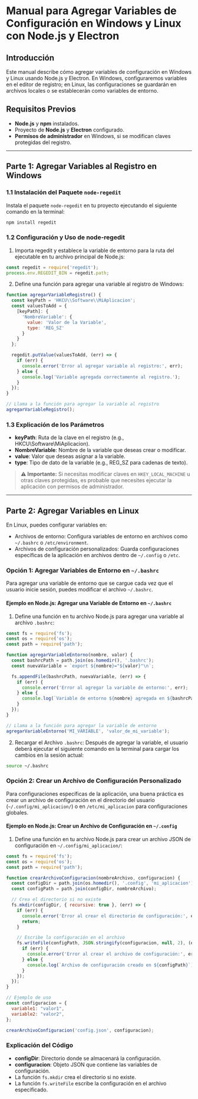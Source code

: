 # Manual para Agregar Variables de Configuración en Windows y Linux con Node.js y Electron

## Introducción
Este manual describe cómo agregar variables de configuración en Windows y Linux usando Node.js y Electron. En Windows, configuraremos variables en el editor de registro; en Linux, las configuraciones se guardarán en archivos locales o se establecerán como variables de entorno.

## Requisitos Previos
- **Node.js** y **npm** instalados.
- Proyecto de **Node.js** y **Electron** configurado.
- **Permisos de administrador** en Windows, si se modifican claves protegidas del registro.

---

## Parte 1: Agregar Variables al Registro en Windows

### 1.1 Instalación del Paquete `node-regedit`

Instala el paquete `node-regedit` en tu proyecto ejecutando el siguiente comando en la terminal:

```bash
npm install regedit
```

### 1.2 Configuración y Uso de node-regedit

1. Importa regedit y establece la variable de entorno para la ruta del ejecutable en tu archivo principal de Node.js:

```javascript
const regedit = require('regedit');
process.env.REGEDIT_BIN = regedit.path;
```

2. Define una función para agregar una variable al registro de Windows:

```javascript
function agregarVariableRegistro() {
  const keyPath = 'HKCU\\Software\\MiAplicacion';
  const valuesToAdd = {
    [keyPath]: {
      'NombreVariable': {
        value: 'Valor de la Variable',
        type: 'REG_SZ'
      }
    }
  };

  regedit.putValue(valuesToAdd, (err) => {
    if (err) {
      console.error('Error al agregar variable al registro:', err);
    } else {
      console.log('Variable agregada correctamente al registro.');
    }
  });
}

// Llama a la función para agregar la variable al registro
agregarVariableRegistro();
```

### 1.3 Explicación de los Parámetros

- **keyPath**: Ruta de la clave en el registro (e.g., HKCU\Software\MiAplicacion).
- **NombreVariable**: Nombre de la variable que deseas crear o modificar.
- **value**: Valor que deseas asignar a la variable.
- **type**: Tipo de dato de la variable (e.g., REG_SZ para cadenas de texto).

> **⚠️ Importante:** Si necesitas modificar claves en `HKEY_LOCAL_MACHINE` u otras claves protegidas, es probable que necesites ejecutar la aplicación con permisos de administrador.

---

## Parte 2: Agregar Variables en Linux

En Linux, puedes configurar variables en:

- Archivos de entorno: Configura variables de entorno en archivos como `~/.bashrc` o `/etc/environment`.
- Archivos de configuración personalizados: Guarda configuraciones específicas de la aplicación en archivos dentro de `~/.config` o `/etc`.

### Opción 1: Agregar Variables de Entorno en `~/.bashrc`

Para agregar una variable de entorno que se cargue cada vez que el usuario inicie sesión, puedes modificar el archivo `~/.bashrc`.

#### Ejemplo en Node.js: Agregar una Variable de Entorno en `~/.bashrc`

1. Define una función en tu archivo Node.js para agregar una variable al archivo `.bashrc`:

```javascript
const fs = require('fs');
const os = require('os');
const path = require('path');

function agregarVariableEntorno(nombre, valor) {
  const bashrcPath = path.join(os.homedir(), '.bashrc');
  const nuevaVariable = `export ${nombre}="${valor}"\n`;

  fs.appendFile(bashrcPath, nuevaVariable, (err) => {
    if (err) {
      console.error('Error al agregar la variable de entorno:', err);
    } else {
      console.log(`Variable de entorno ${nombre} agregada en ${bashrcPath}.`);
    }
  });
}

// Llama a la función para agregar la variable de entorno
agregarVariableEntorno('MI_VARIABLE', 'valor_de_mi_variable');
```

2. Recargar el Archivo `.bashrc`: Después de agregar la variable, el usuario deberá ejecutar el siguiente comando en la terminal para cargar los cambios en la sesión actual:

```bash
source ~/.bashrc
```

### Opción 2: Crear un Archivo de Configuración Personalizado

Para configuraciones específicas de la aplicación, una buena práctica es crear un archivo de configuración en el directorio del usuario (`~/.config/mi_aplicacion/`) o en `/etc/mi_aplicacion` para configuraciones globales.

#### Ejemplo en Node.js: Crear un Archivo de Configuración en `~/.config`

1. Define una función en tu archivo Node.js para crear un archivo JSON de configuración en `~/.config/mi_aplicacion/`:

```javascript
const fs = require('fs');
const os = require('os');
const path = require('path');

function crearArchivoConfiguracion(nombreArchivo, configuracion) {
  const configDir = path.join(os.homedir(), '.config', 'mi_aplicacion');
  const configPath = path.join(configDir, nombreArchivo);

  // Crea el directorio si no existe
  fs.mkdir(configDir, { recursive: true }, (err) => {
    if (err) {
      console.error('Error al crear el directorio de configuración:', err);
      return;
    }

    // Escribe la configuración en el archivo
    fs.writeFile(configPath, JSON.stringify(configuracion, null, 2), (err) => {
      if (err) {
        console.error('Error al crear el archivo de configuración:', err);
      } else {
        console.log(`Archivo de configuración creado en ${configPath}`);
      }
    });
  });
}

// Ejemplo de uso
const configuracion = {
  variable1: "valor1",
  variable2: "valor2",
};

crearArchivoConfiguracion('config.json', configuracion);
```

### Explicación del Código

- **configDir**: Directorio donde se almacenará la configuración.
- **configuracion**: Objeto JSON que contiene las variables de configuración.
- La función `fs.mkdir` crea el directorio si no existe.
- La función `fs.writeFile` escribe la configuración en el archivo especificado.

